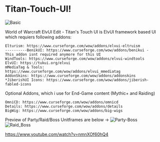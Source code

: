 # Titan-Touch-UI!

![Basic](https://github.com/ralasn/Titan-Touch-UI/assets/37068499/4e8dd684-2f2e-4227-a132-994a9ffc035b)

World of Warcraft ElvUI Edit - Titan's Touch UI is ElvUI framework based UI which requiers following addons:

    Elturism: https://www.curseforge.com/wow/addons/elvui-eltruism
    ----------BenikUI: https://www.curseforge.com/wow/addons/benikui - This addon isnt required anymore for this UI
    WindTools: https://www.curseforge.com/wow/addons/elvui-windtools
    ElvUI: https://tukui.org/elvui
    mMediaTag & Tools: https://www.curseforge.com/wow/addons/elvui_mmediatag
    AddonSkins: https://www.curseforge.com/wow/addons/addonskins
    *JiberishUI Icons: https://www.curseforge.com/wow/addons/jiberish-fabled-icons
    
Optional Addons, which i use for End-Game content (Mythic+ and Raiding)

    OmniCD: https://www.curseforge.com/wow/addons/omnicd
    Details: https://www.curseforge.com/wow/addons/details
    BigWig: https://www.curseforge.com/wow/addons/big-wigs

Preview of Party/Raid/Boss Unitframes are below ->
![Party-Boss](https://github.com/ralasn/Titan-Touch-UI/assets/37068499/a611a582-6a64-4e47-acf1-25acdd3a9ec9)
![Raid_Boss](https://github.com/ralasn/Titan-Touch-UI/assets/37068499/944597ba-e2e9-466d-82fe-f621c14dcb66)

https://www.youtube.com/watch?v=nmnXOf60hQ4
